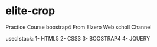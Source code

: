 # elite-crop

 Practice Course boostrap4 From Elzero Web scholl Channel

used stack:
1- HTML5 
2- CSS3 
3- BOOSTRAP4
4- JQUERY
